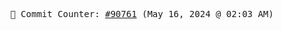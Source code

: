 <p align="center">
    <samp>
        📮 Commit Counter: <a href="https://github.com/Javascript-void0/Javascript-void0/commits/main">#90761</a> (May 16, 2024 @ 02:03 AM)
    </samp>
</p>
